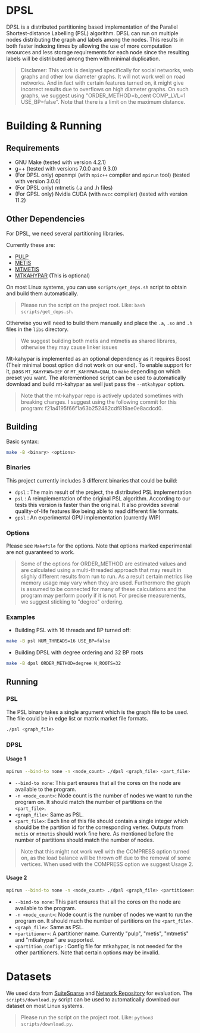# DPSL

DPSL is a distributed partitioning based implementation of the Parallel Shortest-distance Labelling (PSL) algorithm. DPSL can run on multiple nodes distributing the graph and labels among the nodes. This results in both faster indexing times by allowing the use of more computation resources and less storage requirements for each node since the resulting labels will be distributed among them with minimal duplication.

> Disclamer: This work is designed specifically for social networks, web graphs and other low diameter graphs.
> It will not work well on road networks. 
> And in fact with certain features turned on, it might give incorrect results due to overflows on high diameter graphs.
> On such graphs, we suggest using "ORDER_METHOD=b_cent COMP_LVL=1 USE_BP=false".
> Note that there is a limit on the maximum distance.

# Building & Running

## Requirements

- GNU Make (tested with version 4.2.1)
- g++ (tested with versions 7.0.0 and 9.3.0)
- (For DPSL only) openmpi (with `mpic++` compiler and `mpirun` tool) (tested with version 3.0.0)
- (For DPSL only) mtmetis (.a and .h files)
- (For GPSL only) Nvidia CUDA (with `nvcc` compiler) (tested with version 11.2)

## Other Dependencies

For DPSL, we need several partitioning libraries.

Currently these are:
- [PULP](https://github.com/HPCGraphAnalysis/PuLP)
- [METIS](http://glaros.dtc.umn.edu/gkhome/metis/metis/download)
- [MTMETIS](http://glaros.dtc.umn.edu/gkhome/metis/metis/download)
- [MTKAHYPAR](https://github.com/kahypar/mt-kahypar) (This is optional)

On most Linux systems, you can use `scripts/get_deps.sh` script to obtain and build them automatically.

> Please run the script on the project root. Like: `bash scripts/get_deps.sh`.

Otherwise you will need to build them manually and place the `.a`, `.so` and `.h` files in the `libs` directory.

> We suggest building both metis and mtmetis as shared librares, otherwise they may cause linker issues

Mt-kahypar is implemented as an optional dependency as it requires Boost (Their minimal boost option did not work on our end).
To enable support for it, pass `MT_KAHYPAR=DEF` or `MT_KAHYPAR=QUAL` to `make` depending on which preset you want.
The aforementioned script can be used to automatically download and build mt-kahypar as well just pass the `--mtkahypar` option.

> Note that the mt-kahypar repo is actively updated sometimes with breaking changes.
> I suggest using the following commit for this program: f21a4195f66f1a63b252482cdf819ae0e8acdcd0.

## Building

Basic syntax:

``` bash
make -B <binary> <options>
```

### Binaries

This project currently includes 3 different binaries that could be build:
- `dpsl` : The main result of the project, the distributed PSL implementation
- `psl` : A reimplementation of the original PSL algorithm. According to our tests this version is faster than the original. It also provides several quality-of-life features like being able to read different file formats.
- `gpsl` : An experimental GPU implementation (currently WIP)

### Options

Please see `Makefile` for the options. Note that options marked experimental are not guaranteed to work.

> Some of the options for ORDER_METHOD are estimated values and are calculated using a multi-threaded approach that may result in slighly different results from run to run.
> As a result certain metrics like memory usage may vary when they are used.
> Furthermore the graph is assumed to be connected for many of these calculations and the program may perform poorly if it is not.
> For precise measurements, we suggest sticking to "degree" ordering.

### Examples

- Building PSL with 16 threads and BP turned off:

``` bash
make -B psl NUM_THREADS=16 USE_BP=false
```

- Building DPSL with degree ordering and 32 BP roots

``` bash
make -B dpsl ORDER_METHOD=degree N_ROOTS=32
```

## Running

### PSL

The PSL binary takes a single argument which is the graph file to be used. The file could be in edge list or matrix market file formats.

``` bash
./psl <graph_file>
```

### DPSL

#### Usage 1

``` bash
mpirun --bind-to none -n <node_count> ./dpsl <graph_file> <part_file>
```

- `--bind-to none`: This part ensures that all the cores on the node are available to the program.
- `-n <node_count>`: Node count is the number of nodes we want to run the program on. It should match the number of partitions on the `<part_file>`.
- `<graph_file>`: Same as PSL.
- `<part_file>`: Each line of this file should contain a single integer which should be the partition id for the corresponding vertex. Outputs from `metis` or `mtmetis` should work fine here. As mentioned before the number of partitions should match the number of nodes.

> Note that this might not work well with the COMPRESS option turned on, as the load balance will be thrown off due to the removal of some vertices.
> When used with the COMPRESS option we suggest Usage 2.

#### Usage 2

``` bash
mpirun --bind-to none -n <node_count> ./dpsl <graph_file> <partitioner> <partition_config>
```

- `--bind-to none`: This part ensures that all the cores on the node are available to the program.
- `-n <node_count>`: Node count is the number of nodes we want to run the program on. It should much the number of partitions on the `<part_file>`.
- `<graph_file>`: Same as PSL.
- `<partitioner>`: A partitioner name. Currently "pulp", "metis", "mtmetis" and "mtkahypar" are supported.
- `<partition_config>` : Config file for mtkahypar, is not needed for the other partitioners. Note that certain options may be invalid.

# Datasets

We used data from [SuiteSparse](https://sparse.tamu.edu/) and [Network Repository](https://networkrepository.com/) for evaluation.
The `scripts/download.py` script can be used to automatically download our dataset on most Linux systems.

> Please run the script on the project root. Like: `python3 scripts/download.py`.